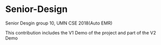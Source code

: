 # Senior-Design

Senior Desgin group 10, UMN CSE 2018(Auto EMR)

This contribution includes the V1 Demo of the project and part of the V2 Demo
